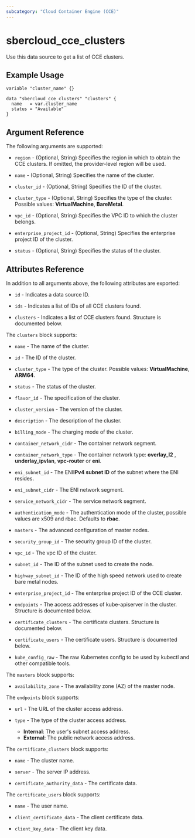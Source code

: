 ```yaml
---
subcategory: "Cloud Container Engine (CCE)"
---
```


# sbercloud_cce_clusters

Use this data source to get a list of CCE clusters.

## Example Usage

```hcl
variable "cluster_name" {}

data "sbercloud_cce_clusters" "clusters" {
  name   = var.cluster_name
  status = "Available"
}
```

## Argument Reference

The following arguments are supported:

* `region` - (Optional, String) Specifies the region in which to obtain the CCE clusters. If omitted, the
  provider-level region will be used.

* `name` - (Optional, String) Specifies the name of the cluster.

* `cluster_id` - (Optional, String) Specifies the ID of the cluster.

* `cluster_type` - (Optional, String) Specifies the type of the cluster. Possible values: **VirtualMachine**, **BareMetal**.

* `vpc_id` - (Optional, String) Specifies the VPC ID to which the cluster belongs.

* `enterprise_project_id` - (Optional, String) Specifies the enterprise project ID of the cluster.

* `status` - (Optional, String) Specifies the status of the cluster.

## Attributes Reference

In addition to all arguments above, the following attributes are exported:

* `id` - Indicates a data source ID.

* `ids` - Indicates a list of IDs of all CCE clusters found.

* `clusters` - Indicates a list of CCE clusters found. Structure is documented below.

The `clusters` block supports:

* `name` - The name of the cluster.

* `id` - The ID of the cluster.

* `cluster_type` - The type of the cluster. Possible values: **VirtualMachine**, **ARM64**.

* `status` - The status of the cluster.

* `flavor_id` - The specification of the cluster.

* `cluster_version` - The version of the cluster.

* `description` - The description of the cluster.

* `billing_mode` - The charging mode of the cluster.

* `container_network_cidr` - The container network segment.

* `container_network_type` - The container network type: **overlay_l2** , **underlay_ipvlan**, **vpc-router** or **eni**.

* `eni_subnet_id` - The ENI**IPv4 subnet ID** of the subnet where the ENI resides.

* `eni_subnet_cidr` - The ENI network segment.

* `service_network_cidr` - The service network segment.

* `authentication_mode` - The authentication mode of the cluster, possible values are x509 and rbac. Defaults to **rbac**.

* `masters` - The advanced configuration of master nodes.

* `security_group_id` - The security group ID of the cluster.

* `vpc_id` - The vpc ID of the cluster.

* `subnet_id` - The ID of the subnet used to create the node.

* `highway_subnet_id` - The ID of the high speed network used to create bare metal nodes.

* `enterprise_project_id` - The enterprise project ID of the CCE cluster.

* `endpoints` - The access addresses of kube-apiserver in the cluster. Structure is documented below.

* `certificate_clusters` - The certificate clusters. Structure is documented below.

* `certificate_users` - The certificate users. Structure is documented below.

* `kube_config_raw` - The raw Kubernetes config to be used by kubectl and other compatible tools.

The `masters` block supports:

* `availability_zone` - The availability zone (AZ) of the master node.

The `endpoints` block supports:

* `url` - The URL of the cluster access address.

* `type` - The type of the cluster access address.
  + **Internal**: The user's subnet access address.
  + **External**: The public network access address.

The `certificate_clusters` block supports:

* `name` - The cluster name.

* `server` - The server IP address.

* `certificate_authority_data` - The certificate data.

The `certificate_users` block supports:

* `name` - The user name.

* `client_certificate_data` - The client certificate data.

* `client_key_data` - The client key data.
